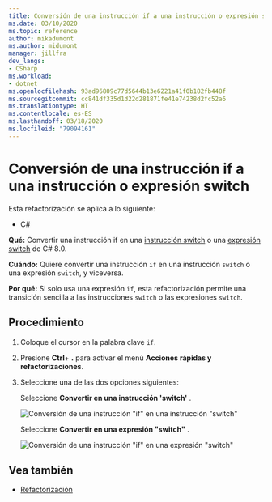 ```yaml
---
title: Conversión de una instrucción if a una instrucción o expresión switch
ms.date: 03/10/2020
ms.topic: reference
author: mikadumont
ms.author: midumont
manager: jillfra
dev_langs:
- CSharp
ms.workload:
- dotnet
ms.openlocfilehash: 93ad96809c77d5644b13e6221a41f0b182fb448f
ms.sourcegitcommit: cc841df335d1d22d281871fe41e74238d2fc52a6
ms.translationtype: HT
ms.contentlocale: es-ES
ms.lasthandoff: 03/18/2020
ms.locfileid: "79094161"
---
```

# <a name="convert-if-statement-to-switch-statement-or-switch-expression"></a>Conversión de una instrucción if a una instrucción o expresión switch

Esta refactorización se aplica a lo siguiente:

- C#

**Qué:** Convertir una instrucción if en una [instrucción switch](/dotnet/csharp/language-reference/keywords/switch) o una [expresión switch](/dotnet/csharp/whats-new/csharp-8#switch-expressions) de C# 8.0.

**Cuándo:** Quiere convertir una instrucción `if` en una instrucción `switch` o una expresión `switch`, y viceversa. 

**Por qué:** Si solo usa una expresión `if`, esta refactorización permite una transición sencilla a las instrucciones `switch` o las expresiones `switch`.

## <a name="how-to"></a>Procedimiento

1. Coloque el cursor en la palabra clave `if`.
2. Presione **Ctrl**+ **.** para activar el menú **Acciones rápidas y refactorizaciones**.
3. Seleccione una de las dos opciones siguientes: 

    Seleccione **Convertir en una instrucción 'switch'** .

   ![Conversión de una instrucción "if" en una instrucción "switch"](media/convert-if-to-switch-statement.png) 

    Seleccione **Convertir en una expresión "switch"** . 

    ![Conversión de una instrucción "if" en una expresión "switch"](media/convert-if-to-switch-expression.png) 

## <a name="see-also"></a>Vea también

- [Refactorización](../refactoring-in-visual-studio.md)
